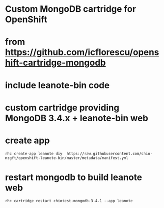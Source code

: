 # Custom MongoDB cartridge for OpenShift 
# from https://github.com/icflorescu/openshift-cartridge-mongodb
# include leanote-bin code

# custom cartridge providing MongoDB 3.4.x + leanote-bin web

# create app

    rhc create-app leanote diy  https://raw.githubusercontent.com/chio-nzgft/openshift-leanote-bin/master/metadata/manifest.yml
    
# restart mongodb to build leanote web

    rhc cartridge restart chiotest-mongodb-3.4.1 --app leanote


